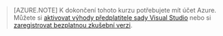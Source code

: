 
> [AZURE.NOTE]
> K dokončení tohoto kurzu potřebujete mít účet Azure. Můžete si <a href="/pricing/member-offers/msdn-benefits-details/" target="_blank">aktivovat výhody předplatitele sady Visual Studio</a> nebo si <a href="/pricing/free-trial/" target="_blank">zaregistrovat bezplatnou zkušební verzi</a>.



<!--HONumber=Aug16_HO4-->


